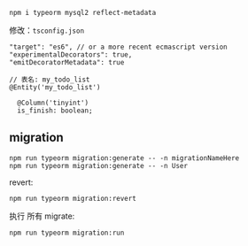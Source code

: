 


```
npm i typeorm mysql2 reflect-metadata
```

修改：`tsconfig.json`

```
"target": "es6", // or a more recent ecmascript version
"experimentalDecorators": true,
"emitDecoratorMetadata": true
```



```
// 表名: my_todo_list
@Entity('my_todo_list')

  @Column('tinyint') 
  is_finish: boolean;

```


## migration

```
npm run typeorm migration:generate -- -n migrationNameHere
npm run typeorm migration:generate -- -n User
```

revert:

```
npm run typeorm migration:revert
```

执行 所有 migrate:

```
npm run typeorm migration:run
```